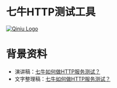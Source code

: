 七牛HTTP测试工具
=============

[![Qiniu Logo](http://open.qiniudn.com/logo.png)](http://www.qiniu.com/)

# 背景资料

* 演讲稿：[七牛如何做HTTP服务测试？](http://open.qiniudn.com/qiniutest.pdf)
* 文字整理稿：[七牛如何做HTTP服务测试？](http://blog.qiniu.com/archives/2541)
